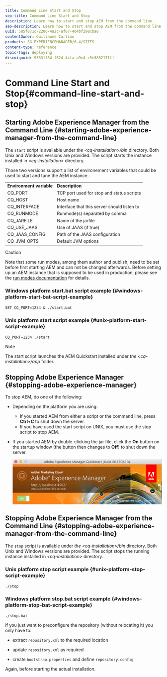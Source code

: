 ```yaml
---
title: Command Line Start and Stop
seo-title: Command Line Start and Stop
description: Learn how to start and stop AEM from the command line.
seo-description: Learn how to start and stop AEM from the command line.
uuid: 585f071c-2286-4a2c-af07-404bf298cba8
contentOwner: Guillaume Carlino
products: SG_EXPERIENCEMANAGER/6.4/SITES
content-type: reference
topic-tags: deploying
discoiquuid: 9333ff84-f624-4cfa-a9e4-c5e3882171ff
---
```


# Command Line Start and Stop{#command-line-start-and-stop}

## Starting Adobe Experience Manager from the Command Line {#starting-adobe-experience-manager-from-the-command-line}

The `start` script is available under *the &lt;cq-installation&gt;/bin* directory. Both Unix and Windows versions are provided. The script starts the instance installed in *&lt;cq-installation&gt;* directory.

Those two versions support a list of environement variables that could be used to start and tune the AEM instance.

<table> 
 <tbody> 
  <tr> 
   <td><strong>Environment variable </strong></td> 
   <td><strong>Description </strong></td> 
  </tr> 
  <tr> 
   <td>CQ_PORT</td> 
   <td>TCP port used for stop and status scripts<br /> </td> 
  </tr> 
  <tr> 
   <td>CQ_HOST</td> 
   <td>Host name<br /> </td> 
  </tr> 
  <tr> 
   <td>CQ_INTERFACE</td> 
   <td>Interface that this server should listen to<br /> </td> 
  </tr> 
  <tr> 
   <td>CQ_RUNMODE</td> 
   <td>Runmode(s) separated by comma<br /> </td> 
  </tr> 
  <tr> 
   <td>CQ_JARFILE</td> 
   <td>Name of the jarfile<br /> </td> 
  </tr> 
  <tr> 
   <td>CQ_USE_JAAS</td> 
   <td>Use of JAAS (if true)<br /> </td> 
  </tr> 
  <tr> 
   <td>CQ_JAAS_CONFIG</td> 
   <td>Path of the JAAS configuration<br /> </td> 
  </tr> 
  <tr> 
   <td>CQ_JVM_OPTS</td> 
   <td>Default JVM options<br /> </td> 
  </tr> 
 </tbody> 
</table>

>[!CAUTION]
>
>Note that some run modes, among them author and publish, need to be set before first starting AEM and can not be changed afterwards. Before setting up an AEM instance that is supposed to be used in production, please see the [run modes documentation](/help/sites-deploying/configure-runmodes.md) for details.

### Windows platform start.bat script example {#windows-platform-start-bat-script-example}

```shell
SET CQ_PORT=1234 & ./start.bat
```

### Unix platform start script example {#unix-platform-start-script-example}

```shell
CQ_PORT=1234 ./start
```

>[!NOTE]
>
>The start script launches the AEM Quickstart installed under *the &lt;cq-installation&gt;/app* folder.

## Stopping Adobe Experience Manager {#stopping-adobe-experience-manager}

To stop AEM, do one of the following:

* Depending on the platform you are using:

    * If you started AEM from either a script or the command line, press **Ctrl+C** to shut down the server.
    * If you have used the start script on UNIX, you must use the stop script to stop AEM.

* If you started AEM by double-clicking the jar file, click the **On** button on the startup window (the button then changes to **Off**) to shut down the server.

  ![](assets/chlimage_1-63.png)

## Stopping Adobe Experience Manager from the Command Line {#stopping-adobe-experience-manager-from-the-command-line}

The `stop` script is available under *the &lt;cq-installation&gt;/bin* directory. Both Unix and Windows versions are provided. The script stops the running instance installed in *&lt;cq-installation&gt;* directory.

### Unix platform stop script example {#unix-platform-stop-script-example}

```shell
./stop
```

### Windows platform stop.bat script example {#windows-platform-stop-bat-script-example}

```shell
./stop.bat
```

If you just want to preconfigure the repository (without relocating it) you only have to:

* extract `repository.xml` to the required location   

* update `repository.xml` as required  

* create `bootstrap.properties` and define `repository.config`

Again, before starting the actual installation.  

